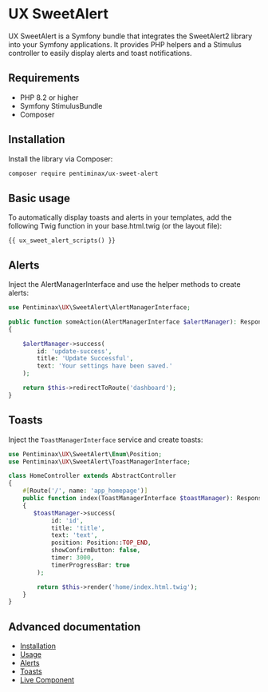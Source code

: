 # UX SweetAlert

UX SweetAlert is a Symfony bundle that integrates the SweetAlert2 library into your Symfony applications. It provides PHP helpers and a Stimulus controller to easily display alerts and toast notifications.

## Requirements

- PHP 8.2 or higher
- Symfony StimulusBundle
- Composer

## Installation

Install the library via Composer:

```bash
composer require pentiminax/ux-sweet-alert
```

## Basic usage

To automatically display toasts and alerts in your templates, add the following Twig function in your base.html.twig (or the layout file):

```twig
{{ ux_sweet_alert_scripts() }}
```

## Alerts

Inject the AlertManagerInterface and use the helper methods to create alerts:

```php
use Pentiminax\UX\SweetAlert\AlertManagerInterface;

public function someAction(AlertManagerInterface $alertManager): Response
{

    $alertManager->success(
        id: 'update-success',
        title: 'Update Successful',
        text: 'Your settings have been saved.'
    );

    return $this->redirectToRoute('dashboard');
}
```

## Toasts

Inject the `ToastManagerInterface` service and
create toasts:

```php
use Pentiminax\UX\SweetAlert\Enum\Position;
use Pentiminax\UX\SweetAlert\ToastManagerInterface;

class HomeController extends AbstractController
{
    #[Route('/', name: 'app_homepage')]
    public function index(ToastManagerInterface $toastManager): Response
    {
       $toastManager->success(
            id: 'id',
            title: 'title',
            text: 'text',
            position: Position::TOP_END,
            showConfirmButton: false,
            timer: 3000,
            timerProgressBar: true
        );

        return $this->render('home/index.html.twig');
    }
}
```

## Advanced documentation

- [Installation](https://github.com/pentiminax/ux-sweet-alert/blob/main/docs/installation.md)
- [Usage](https://github.com/pentiminax/ux-sweet-alert/blob/main/docs/usage.md)
- [Alerts](https://github.com/pentiminax/ux-sweet-alert/blob/main/docs/alerts.md)
- [Toasts](https://github.com/pentiminax/ux-sweet-alert/blob/main/docs/toasts.md)
- [Live Component](https://github.com/pentiminax/ux-sweet-alert/blob/main/docs/live-component.md)


